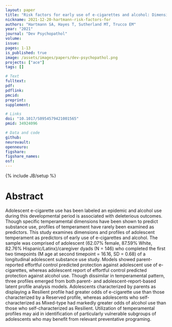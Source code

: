 ```yaml
---
layout: paper
title: "Risk factors for early use of e-cigarettes and alcohol: Dimensions and profiles of temperament"
nickname: 2021-12-20-hartmann-risk-factors-for
authors: "Hartmann SA, Hayes T, Sutherland MT, Trucco EM"
year: "2021"
journal: "Dev Psychopathol"
volume:
issue:
pages: 1-13
is_published: true
image: /assets/images/papers/dev-psychopathol.png
projects: ["ace"]
tags: []

# Text
fulltext:
pdf:
pdflink:
pmcid:
preprint:
supplement:

# Links
doi: "10.1017/S0954579421001565"
pmid: 34924096

# Data and code
github:
neurovault:
openneuro:
figshare:
figshare_names:
osf:
---
```

{% include JB/setup %}

# Abstract

Adolescent e-cigarette use has been labeled an epidemic and alcohol use during this developmental period is associated with deleterious outcomes.
Though specific temperamental dimensions have been shown to predict substance use, profiles of temperament have rarely been examined as predictors.
This study examines dimensions and profiles of adolescent temperament as predictors of early use of e-cigarettes and alcohol.
The sample was comprised of adolescent (62.07% female, 87.59% White, 82.76% Hispanic/Latinx)/caregiver dyads (N = 146) who completed the first two timepoints (M age at second timepoint = 16.16, SD = 0.68) of a longitudinal adolescent substance use study.
Models showed parent-reported effortful control predicted protection against adolescent use of e-cigarettes, whereas adolescent report of effortful control predicted protection against alcohol use.
Though dissimilar in temperamental pattern, three profiles emerged from both parent- and adolescent-report-based latent profile analysis models.
Adolescents characterized by parents as displaying a Resilient profile had greater odds of e-cigarette use than those characterized by a Reserved profile, whereas adolescents who self-characterized as Mixed-type had markedly greater odds of alcohol use than those who self-characterized as Resilient.
Utilization of temperamental profiles may aid in identification of particularly vulnerable subgroups of adolescents who may benefit from relevant preventative programing.
